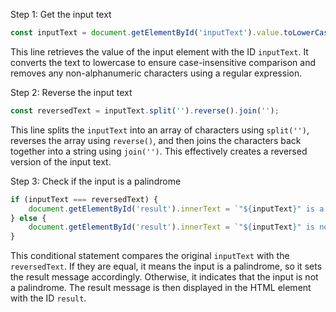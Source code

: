 
Step 1: Get the input text
```javascript
const inputText = document.getElementById('inputText').value.toLowerCase().replace(/[^a-z0-9]/g, '');
```
This line retrieves the value of the input element with the ID `inputText`. It converts the text to lowercase to ensure case-insensitive comparison and removes any non-alphanumeric characters using a regular expression.

Step 2: Reverse the input text
```javascript
const reversedText = inputText.split('').reverse().join('');
```
This line splits the `inputText` into an array of characters using `split('')`, reverses the array using `reverse()`, and then joins the characters back together into a string using `join('')`. This effectively creates a reversed version of the input text.

Step 3: Check if the input is a palindrome
```javascript
if (inputText === reversedText) {
    document.getElementById('result').innerText = `"${inputText}" is a palindrome.`;
} else {
    document.getElementById('result').innerText = `"${inputText}" is not a palindrome.`;
}
```
This conditional statement compares the original `inputText` with the `reversedText`. If they are equal, it means the input is a palindrome, so it sets the result message accordingly. Otherwise, it indicates that the input is not a palindrome. The result message is then displayed in the HTML element with the ID `result`.